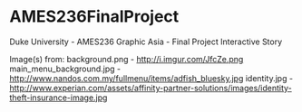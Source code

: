 # AMES236FinalProject
Duke University - AMES236 Graphic Asia - Final Project Interactive Story

Image(s) from:
background.png - http://i.imgur.com/JfcZe.png
main_menu_background.jpg - http://www.nandos.com.my/fullmenu/items/adfish_bluesky.jpg
identity.jpg - http://www.experian.com/assets/affinity-partner-solutions/images/identity-theft-insurance-image.jpg